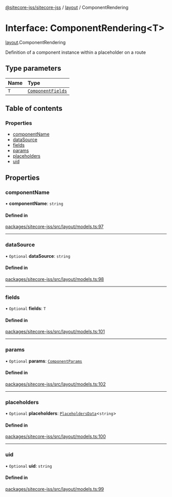 [@sitecore-jss/sitecore-jss](../README.md) / [layout](../modules/layout.md) / ComponentRendering

# Interface: ComponentRendering\<T\>

[layout](../modules/layout.md).ComponentRendering

Definition of a component instance within a placeholder on a route

## Type parameters

| Name | Type |
| :------ | :------ |
| `T` | [`ComponentFields`](layout.ComponentFields.md) |

## Table of contents

### Properties

- [componentName](layout.ComponentRendering.md#componentname)
- [dataSource](layout.ComponentRendering.md#datasource)
- [fields](layout.ComponentRendering.md#fields)
- [params](layout.ComponentRendering.md#params)
- [placeholders](layout.ComponentRendering.md#placeholders)
- [uid](layout.ComponentRendering.md#uid)

## Properties

### componentName

• **componentName**: `string`

#### Defined in

[packages/sitecore-jss/src/layout/models.ts:97](https://github.com/Sitecore/jss/blob/f0fda3301/packages/sitecore-jss/src/layout/models.ts#L97)

___

### dataSource

• `Optional` **dataSource**: `string`

#### Defined in

[packages/sitecore-jss/src/layout/models.ts:98](https://github.com/Sitecore/jss/blob/f0fda3301/packages/sitecore-jss/src/layout/models.ts#L98)

___

### fields

• `Optional` **fields**: `T`

#### Defined in

[packages/sitecore-jss/src/layout/models.ts:101](https://github.com/Sitecore/jss/blob/f0fda3301/packages/sitecore-jss/src/layout/models.ts#L101)

___

### params

• `Optional` **params**: [`ComponentParams`](layout.ComponentParams.md)

#### Defined in

[packages/sitecore-jss/src/layout/models.ts:102](https://github.com/Sitecore/jss/blob/f0fda3301/packages/sitecore-jss/src/layout/models.ts#L102)

___

### placeholders

• `Optional` **placeholders**: [`PlaceholdersData`](../modules/layout.md#placeholdersdata)\<`string`\>

#### Defined in

[packages/sitecore-jss/src/layout/models.ts:100](https://github.com/Sitecore/jss/blob/f0fda3301/packages/sitecore-jss/src/layout/models.ts#L100)

___

### uid

• `Optional` **uid**: `string`

#### Defined in

[packages/sitecore-jss/src/layout/models.ts:99](https://github.com/Sitecore/jss/blob/f0fda3301/packages/sitecore-jss/src/layout/models.ts#L99)
